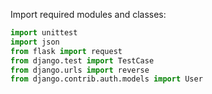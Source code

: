 Import required modules and classes:
```python
import unittest
import json
from flask import request
from django.test import TestCase
from django.urls import reverse
from django.contrib.auth.models import User
```
